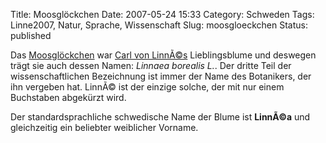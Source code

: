 Title: Moosglöckchen
Date: 2007-05-24 15:33
Category: Schweden
Tags: Linne2007, Natur, Sprache, Wissenschaft
Slug: moosgloeckchen
Status: published

Das [Moosglöckchen](http://de.wikipedia.org/wiki/Moosgl%C3%B6ckchen) war
[Carl von LinnÃ©s](http://www.fiket.de/tag/linne2007) Lieblingsblume und
deswegen trägt sie auch dessen Namen: *Linnaea borealis L.*. Der dritte
Teil der wissenschaftlichen Bezeichnung ist immer der Name des
Botanikers, der ihn vergeben hat. LinnÃ© ist der einzige solche, der mit
nur einem Buchstaben abgekürzt wird.

Der standardsprachliche schwedische Name der Blume ist **LinnÃ©a** und
gleichzeitig ein beliebter weiblicher Vorname.

